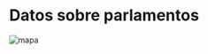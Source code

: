 # Datos sobre parlamentos
![mapa](https://github.com/r0mymendez/R/blob/master/DatosDeMiercoles/20190507/mapa_america.jpg)
